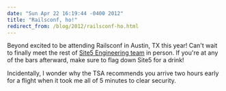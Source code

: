 ```yaml
---
date: "Sun Apr 22 16:19:44 -0400 2012"
title: "Railsconf, ho!"
redirect_from: /blog/2012/railsconf-ho.html
---
```


Beyond excited to be attending Railsconf in Austin, TX this year! Can't wait
to finally meet the rest of [Site5 Engineering team](http://www.eng5.com/) in
person. If you're at any of the bars afterward, make sure to flag down Site5
for a drink!

Incidentally, I wonder why the TSA recommends you arrive two hours early for a
flight when it took me all of 5 minutes to clear security.

